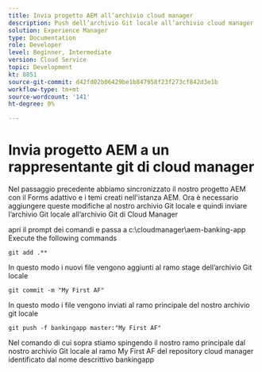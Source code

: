```yaml
---
title: Invia progetto AEM all’archivio cloud manager
description: Push dell’archivio Git locale all’archivio cloud manager
solution: Experience Manager
type: Documentation
role: Developer
level: Beginner, Intermediate
version: Cloud Service
topic: Development
kt: 8851
source-git-commit: d42fd02b06429be1b847958f23f273cf842d3e1b
workflow-type: tm+mt
source-wordcount: '141'
ht-degree: 0%

---
```



# Invia progetto AEM a un rappresentante git di cloud manager

Nel passaggio precedente abbiamo sincronizzato il nostro progetto AEM con il Forms adattivo e i temi creati nell&#39;istanza AEM.
Ora è necessario aggiungere queste modifiche al nostro archivio Git locale e quindi inviare l’archivio Git locale all’archivio Git di Cloud Manager

apri il prompt dei comandi e passa a c:\cloudmanager\aem-banking-app Execute the following commands

```
git add .**
```

In questo modo i nuovi file vengono aggiunti al ramo stage dell’archivio Git locale

```
git commit -m "My First AF"
```

In questo modo i file vengono inviati al ramo principale del nostro archivio git locale

```
git push -f bankingapp master:"My First AF"
```

Nel comando di cui sopra stiamo spingendo il nostro ramo principale dal nostro archivio Git locale al ramo My First AF del repository cloud manager identificato dal nome descrittivo bankingapp



